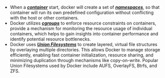 - When a ***[container](../Introduction/What%20are%20containers?#Definition)*** start, docker will create a set of ***[namespaces](./Namespace.md#Definition)***, so that container will run its own predefined configuration without conflicting with the host or other containers.
- Docker utilizes ***[cgroups](./cgroups.md#Definition)*** to enforce resource constraints on containers, provide a mechanism for monitoring the resource usage of individual containers, which helps to gain insights into container performance and identify potential resource bottlenecks.
- Docker uses ***[Union Filesystems](./Union%20Filesystem.md#Definition)*** to create layered, virtual file structures by overlaying multiple directories. This allows Docker to manage storage efficiently, enabling fast container initialization, resource sharing, and minimizing duplication through mechanisms like copy-on-write. Popular Union Filesystems used by Docker include AUFS, OverlayFS, Btrfs, and ZFS.